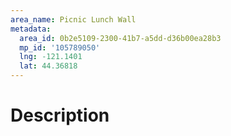 ```yaml
---
area_name: Picnic Lunch Wall
metadata:
  area_id: 0b2e5109-2300-41b7-a5dd-d36b00ea28b3
  mp_id: '105789050'
  lng: -121.1401
  lat: 44.36818
---
```

# Description
